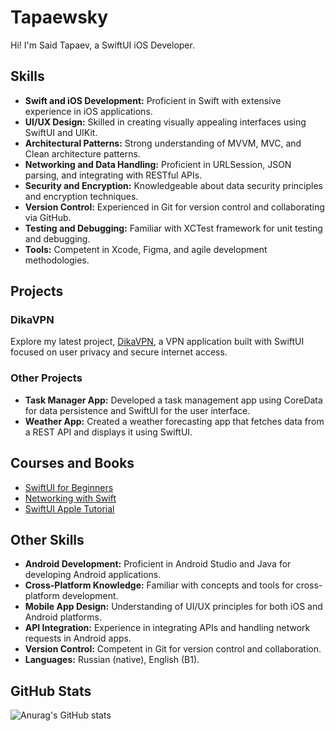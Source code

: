 # Tapaewsky
Hi! I'm Said Tapaev, a SwiftUI iOS Developer.

## Skills
- **Swift and iOS Development:** Proficient in Swift with extensive experience in iOS applications.
- **UI/UX Design:** Skilled in creating visually appealing interfaces using SwiftUI and UIKit.
- **Architectural Patterns:** Strong understanding of MVVM, MVC, and Clean architecture patterns.
- **Networking and Data Handling:** Proficient in URLSession, JSON parsing, and integrating with RESTful APIs.
- **Security and Encryption:** Knowledgeable about data security principles and encryption techniques.
- **Version Control:** Experienced in Git for version control and collaborating via GitHub.
- **Testing and Debugging:** Familiar with XCTest framework for unit testing and debugging.
- **Tools:** Competent in Xcode, Figma, and agile development methodologies.

## Projects
### DikaVPN
Explore my latest project, [DikaVPN](https://github.com/Tapaewsky/DikaVPN), a VPN application built with SwiftUI focused on user privacy and secure internet access.

### Other Projects
- **Task Manager App:** Developed a task management app using CoreData for data persistence and SwiftUI for the user interface.
- **Weather App:** Created a weather forecasting app that fetches data from a REST API and displays it using SwiftUI.

## Courses and Books
- [SwiftUI for Beginners](https://www.hackingwithswift.com/quick-start/swiftui)
- [Networking with Swift](https://swift.org/packages/networking.html)
- [SwiftUI Apple Tutorial](https://developer.apple.com/tutorials/swiftui)

## Other Skills
- **Android Development:** Proficient in Android Studio and Java for developing Android applications.
- **Cross-Platform Knowledge:** Familiar with concepts and tools for cross-platform development.
- **Mobile App Design:** Understanding of UI/UX principles for both iOS and Android platforms.
- **API Integration:** Experience in integrating APIs and handling network requests in Android apps.
- **Version Control:** Competent in Git for version control and collaboration.
- **Languages:** Russian (native), English (B1).

## GitHub Stats
![Anurag's GitHub stats](https://github-readme-stats.vercel.app/api?username=Tapaewsky&show_icons=true&theme=blueberry)

